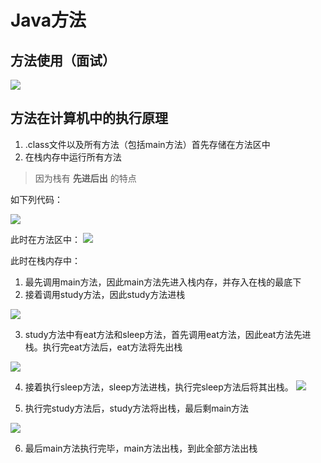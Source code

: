 # Java方法

## 方法使用（面试）
![](images/2024-02-15-17-48-54.png)

## 方法在计算机中的执行原理

1. .class文件以及所有方法（包括main方法）首先存储在方法区中
2. 在栈内存中运行所有方法
>因为栈有 **先进后出** 的特点

如下列代码：

![](images/2024-02-24-23-28-33.png)

此时在方法区中：
![](images/2024-02-24-23-29-02.png)

此时在栈内存中：
1. 最先调用main方法，因此main方法先进入栈内存，并存入在栈的最底下
2. 接着调用study方法，因此study方法进栈

![](images/2024-02-24-23-31-25.png)

3. study方法中有eat方法和sleep方法，首先调用eat方法，因此eat方法先进栈。执行完eat方法后，eat方法将先出栈

![](images/2024-02-24-23-33-40.png)

4. 接着执行sleep方法，sleep方法进栈，执行完sleep方法后将其出栈。
![](images/2024-02-24-23-34-57.png)

5. 执行完study方法后，study方法将出栈，最后剩main方法

![](images/2024-02-24-23-36-37.png)

6. 最后main方法执行完毕，main方法出栈，到此全部方法出栈